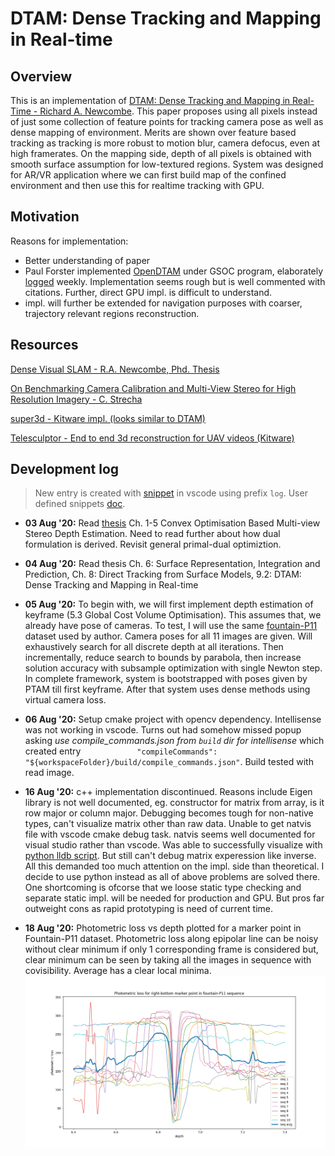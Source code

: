 # DTAM: Dense Tracking and Mapping in Real-time
## Overview
This is an implementation of [DTAM: Dense Tracking and Mapping in Real-Time - Richard A. Newcombe](http://ugweb.cs.ualberta.ca/~vis/courses/CompVis/readings/3DReconstruction/dtam.pdf). This paper proposes using all pixels instead of just some collection of feature points for tracking camera pose as well as dense mapping of environment. Merits are shown over feature based tracking as tracking is more robust to motion blur, camera defocus, even at high framerates. On the mapping side, depth of all pixels is obtained with smooth surface assumption for low-textured regions. System was designed for AR/VR application where we can first build map of the confined environment and then use this for realtime tracking with GPU.
## Motivation
Reasons for implementation:
- Better understanding of paper
- Paul Forster implemented [OpenDTAM](https://github.com/anuranbaka/OpenDTAM) under GSOC program, elaborately [logged](https://sites.google.com/a/opencv.org/opencv/gsoc-2014-project-notes#DTAM) weekly. Implementation seems rough but is well commented with citations. Further, direct GPU impl. is difficult to understand.
- impl. will further be extended for navigation purposes with coarser, trajectory relevant regions reconstruction.
## Resources
[Dense Visual SLAM - R.A. Newcombe, Phd. Thesis](https://www.doc.ic.ac.uk/~ajd/Publications/newcombe_phd2012.pdf)<span id="newcombe-thesis"></span>

[On Benchmarking Camera Calibration and Multi-View Stereo for High Resolution Imagery - C. Strecha](https://documents.epfl.ch/groups/c/cv/cvlab-unit/www/data/multiview/denseMVS.html)

[super3d - Kitware impl. (looks similar to DTAM)](https://github.com/Kitware/super3d)

[Telesculptor - End to end 3d reconstruction for UAV videos (Kitware)](https://github.com/Kitware/TeleSculptor)
## Development log
> New entry is created with [snippet](.vscode/snippets/markdown.json) in vscode using prefix `log`. User defined snippets [doc](https://code.visualstudio.com/docs/editor/userdefinedsnippets).

- **03 Aug '20:**
Read [thesis](#newcombe-thesis) Ch. 1-5 Convex Optimisation Based Multi-view Stereo Depth Estimation. Need to read further about how dual formulation is derived. Revisit general primal-dual optimiztion.

- **04 Aug '20:**
Read thesis 
Ch. 6: Surface Representation, Integration and Prediction, Ch. 8: Direct Tracking from Surface Models, 9.2: DTAM: Dense Tracking and Mapping in Real-time

- **05 Aug '20:**
To begin with, we will first implement depth estimation of keyframe (5.3 Global Cost Volume Optimisation). This assumes that, we already have pose of cameras. To test, I will use the same [fountain-P11](https://github.com/openMVG/SfM_quality_evaluation/tree/master/Benchmarking_Camera_Calibration_2008/fountain-P11) dataset used by author. Camera poses for all 11 images are given. Will exhaustively search for all discrete depth at all iterations. Then incrementally, reduce search to bounds by parabola, then increase solution accuracy with subsample optimization with single Newton step. In complete framework, system is bootstrapped with poses given by PTAM till first keyframe. After that system uses dense methods using virtual camera loss.

- **06 Aug '20:**
Setup cmake project with opencv dependency. Intellisense was not working in vscode. Turns out had somehow missed popup asking *use compile_commands.json from `build` dir for intellisense* which created entry `            "compileCommands": "${workspaceFolder}/build/compile_commands.json"`. Build tested with read image. 

- **16 Aug '20:**
c++ implementation discontinued. Reasons include Eigen library is not well documented, eg. constructor for matrix from array, is it row major or column major. Debugging becomes tough for non-native types, can't visualize matrix other than raw data. Unable to get natvis file with vscode cmake debug task. natvis seems well documented for visual studio rather than vscode. Was able to successfully visualize with [python lldb script](https://github.com/tehrengruber/LLDB-Eigen-Data-Formatter). But still can't debug matrix experession like inverse. All this demanded too much attention on the impl. side than theoretical. I decide to use python instead as all of above problems are solved there. One shortcoming is ofcorse that we loose static type checking and separate static impl. will be needed for production and GPU. But pros far outweight cons as rapid prototyping is need of current time.

- **18 Aug '20:**
Photometric loss vs depth plotted for a marker point in Fountain-P11 dataset. Photometric loss along epipolar line can be noisy without clear minimum if only 1 corresponding frame is considered but, clear minimum can be seen by taking all the images in sequence with covisibility. Average has a clear local minima.
![Alt text](res/photometric_loss_vs_depth__Fountain_P11.png?raw=true "Averaged Photometric loss in sequence frames")
